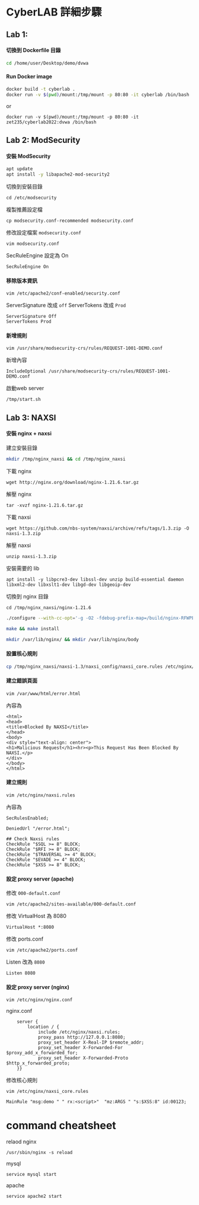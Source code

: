 # CyberLAB 詳細步驟

## Lab 1:

#### 切換到 Dockerfile 目錄

```bash
cd /home/user/Desktop/demo/dvwa
```

#### Run Docker image

```bash
docker build -t cyberlab .
docker run -v $(pwd)/mount:/tmp/mount -p 80:80 -it cyberlab /bin/bash
```
or 

```
docker run -v $(pwd)/mount:/tmp/mount -p 80:80 -it zet235/cyberlab2022:dvwa /bin/bash
```

## Lab 2: ModSecurity


#### 安裝 ModSecurity

```bash
apt update
apt install -y libapache2-mod-security2
```

切換到安裝目錄

```
cd /etc/modsecurity
```

複製推薦設定檔

```
cp modsecurity.conf-recommended modsecurity.conf
```

修改設定檔案 `modsecurity.conf`

```
vim modsecurity.conf
```

SecRuleEngine 設定為 On

```
SecRuleEngine On
```

#### 移除版本資訊


```
vim /etc/apache2/conf-enabled/security.conf
```

ServerSignature 改成 `off` ServerTokens 改成 `Prod`
```
ServerSignature Off
ServerTokens Prod
```

#### 新增規則

```
vim /usr/share/modsecurity-crs/rules/REQUEST-1001-DEMO.conf
```


新增內容

```
IncludeOptional /usr/share/modsecurity-crs/rules/REQUEST-1001-DEMO.conf
```

啟動web server 
```
/tmp/start.sh
```

## Lab 3: NAXSI






#### 安裝 nginx + naxsi

建立安裝目錄

```bash
mkdir /tmp/nginx_naxsi && cd /tmp/nginx_naxsi
```

下載 nginx

```
wget http://nginx.org/download/nginx-1.21.6.tar.gz
```

解壓 nginx

```
tar -xvzf nginx-1.21.6.tar.gz
```

下載 naxsi

```
wget https://github.com/nbs-system/naxsi/archive/refs/tags/1.3.zip -O naxsi-1.3.zip
```

解壓 naxsi

```
unzip naxsi-1.3.zip
```

安裝需要的 lib

```
apt install -y libpcre3-dev libssl-dev unzip build-essential daemon libxml2-dev libxslt1-dev libgd-dev libgeoip-dev
```


切換到 nginx 目錄

```
cd /tmp/nginx_naxsi/nginx-1.21.6
```

```bash
./configure --with-cc-opt='-g -O2 -fdebug-prefix-map=/build/nginx-RFWPEB/nginx-1.21.6=. -fstack-protector-strong -Wformat -Werror=format-security -fPIC -Wdate-time -D_FORTIFY_SOURCE=2' --with-ld-opt='-Wl,-Bsymbolic-functions -Wl,-z,relro -Wl,-z,now -fPIC' --add-module=../naxsi-1.3/naxsi_src/ --sbin-path=/usr/sbin/nginx --prefix=/usr/share/nginx --conf-path=/etc/nginx/nginx.conf --http-log-path=/var/log/nginx/access.log --error-log-path=/var/log/nginx/error.log --lock-path=/var/lock/nginx.lock --pid-path=/run/nginx.pid --modules-path=/usr/lib/nginx/modules --http-client-body-temp-path=/var/lib/nginx/body --http-fastcgi-temp-path=/var/lib/nginx/fastcgi --http-proxy-temp-path=/var/lib/nginx/proxy --http-scgi-temp-path=/var/lib/nginx/scgi --http-uwsgi-temp-path=/var/lib/nginx/uwsgi --with-debug --with-pcre-jit --with-http_ssl_module --with-http_stub_status_module --with-http_realip_module --with-http_auth_request_module --with-http_v2_module --with-http_dav_module --with-http_slice_module --with-threads --with-http_addition_module --with-http_geoip_module=dynamic --with-http_gunzip_module --with-http_gzip_static_module --with-http_image_filter_module=dynamic --with-http_sub_module --with-http_xslt_module=dynamic --with-stream=dynamic --with-stream_ssl_module --with-stream_ssl_preread_module --with-mail=dynamic --with-mail_ssl_module
```
```bash
make && make install
```
```bash
mkdir /var/lib/nginx/ && mkdir /var/lib/nginx/body
```


#### 設置核心規則

```bash
cp /tmp/nginx_naxsi/naxsi-1.3/naxsi_config/naxsi_core.rules /etc/nginx/naxsi_core.rules
```

#### 建立錯誤頁面

```
vim /var/www/html/error.html
```

內容為

```htmlmixed
<html>
<head>
<title>Blocked By NAXSI</title>
</head>
<body>
<div style="text-align: center">
<h1>Malicious Request</h1><hr><p>This Request Has Been Blocked By NAXSI.</p>
</div>
</body>
</html>
```

#### 建立規則

```
vim /etc/nginx/naxsi.rules
```

內容為

```
SecRulesEnabled;

DeniedUrl "/error.html";

## Check Naxsi rules
CheckRule "$SQL >= 8" BLOCK;
CheckRule "$RFI >= 8" BLOCK;
CheckRule "$TRAVERSAL >= 4" BLOCK;
CheckRule "$EVADE >= 4" BLOCK;
CheckRule "$XSS >= 8" BLOCK;
```

#### 設定 proxy server (apache)

修改 `000-default.conf`
```
vim /etc/apache2/sites-available/000-default.conf
```

修改 VirtualHost 為 8080

```
VirtualHost *:8080
```

修改 ports.conf
```
vim /etc/apache2/ports.conf
```
Listen 改為 `8080`
```
Listen 8080
```

#### 設定 proxy server (nginx)

```
vim /etc/nginx/nginx.conf
```

nginx.conf
```
    server {
        location / {
            include /etc/nginx/naxsi.rules;
            proxy_pass http://127.0.0.1:8080;
            proxy_set_header X-Real-IP $remote_addr;
            proxy_set_header X-Forwarded-For $proxy_add_x_forwarded_for;
            proxy_set_header X-Forwarded-Proto $http_x_forwarded_proto;
    }}
```
修改核心規則

```
vim /etc/nginx/naxsi_core.rules
```

```
MainRule "msg:demo " " rx:<script>"  "mz:ARGS " "s:$XSS:8" id:00123;
```

# command cheatsheet

relaod nginx

`/usr/sbin/nginx -s reload`

mysql

`service mysql start`

apache

`service apache2 start`